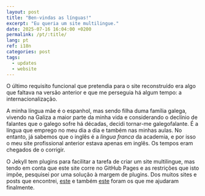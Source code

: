 ```yaml
---
layout: post
title: "Ben-vindas as línguas!"
excerpt: "Eu queria um site multilingue."
date: 2025-07-16 16:04:00 +0200
permalink: /pt/:title/
lang: pt
ref: i18n
categories: post
tags:
  - updates
  - website
---
```

O último requisito funcional que pretendia para o site reconstruído era algo que faltava na versão anterior e que me perseguia há algum tempo: a internacionalização.

A minha língua mãe é o espanhol, mas sendo filha duma família galega, vivendo na Galiza a maior parte da minha vida e considerando o declínio de falantes que o galego sofre há décadas, decidi tornar-me galegofalante. É a língua que emprego no meu dia a dia e também nas minhas aulas. No entanto, já sabemos que o inglês é a _lingua franca_ da academia, e por isso o meu site profissional anterior estava apenas em inglês. Os tempos eram chegados de o corrigir.

O Jekyll tem plugins para facilitar a tarefa de criar um site multilingue, mas tendo em conta que este site corre no GitHub Pages e as restrições que isto impõe, pesquisei por uma solução à margem de plugins. Dos muitos sites e posts que encontrei, [este][jpallares] e também [este][slee333] foram os que me ajudaram finalmente.

[jpallares]: https://juan.pallares.me/configure-jekyll-multi-language-without-plugin/
[slee333]: https://slee333.github.io/en/learning/jekyll-multilang-without-plugin/
